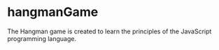 # hangmanGame
The Hangman game is created to learn the principles of the JavaScript programming language.
